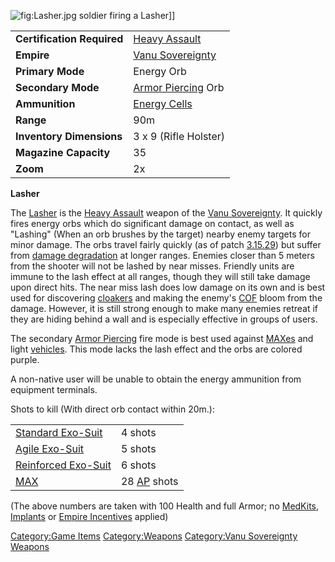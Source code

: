 ![](Lasher.jpg "fig:Lasher.jpg") soldier firing a Lasher\]\]

|                            |                                                 |
|----------------------------|-------------------------------------------------|
| **Certification Required** | [Heavy Assault](Heavy_Assault "wikilink")       |
| **Empire**                 | [Vanu Sovereignty](Vanu_Sovereignty "wikilink") |
| **Primary Mode**           | Energy Orb                                      |
| **Secondary Mode**         | [Armor Piercing](Armor_Piercing "wikilink") Orb |
| **Ammunition**             | [Energy Cells](Energy_Cell "wikilink")          |
| **Range**                  | 90m                                             |
| **Inventory Dimensions**   | 3 x 9 (Rifle Holster)                           |
| **Magazine Capacity**      | 35                                              |
| **Zoom**                   | 2x                                              |

**Lasher**

The [Lasher](Lasher "wikilink") is the [Heavy
Assault](Heavy_Assault "wikilink") weapon of the [Vanu
Sovereignty](Vanu_Sovereignty "wikilink"). It quickly fires energy orbs
which do significant damage on contact, as well as "Lashing" (When an
orb brushes by the target) nearby enemy targets for minor damage. The
orbs travel fairly quickly (as of patch [3.15.29](3.15.29 "wikilink"))
but suffer from [damage degradation](Damage_Degradation "wikilink") at
longer ranges. Enemies closer than 5 meters from the shooter will not be
lashed by near misses. Friendly units are immune to the lash effect at
all ranges, though they will still take damage upon direct hits. The
near miss lash does low damage on its own and is best used for
discovering [cloakers](cloaker "wikilink") and making the enemy's
[COF](COF "wikilink") bloom from the damage. However, it is still strong
enough to make many enemies retreat if they are hiding behind a wall and
is especially effective in groups of users.

The secondary [Armor Piercing](Armor_Piercing "wikilink") fire mode is
best used against [MAXes](MAX "wikilink") and light
[vehicles](vehicle "wikilink"). This mode lacks the lash effect and the
orbs are colored purple.

A non-native user will be unable to obtain the energy ammunition from
equipment terminals.

Shots to kill (With direct orb contact within 20m.):

|                                                       |                                          |
|-------------------------------------------------------|------------------------------------------|
| [Standard Exo-Suit](Standard_Exo-Suit "wikilink")     | 4 shots                                  |
| [Agile Exo-Suit](Agile_Exo-Suit "wikilink")           | 5 shots                                  |
| [Reinforced Exo-Suit](Reinforced_Exo-Suit "wikilink") | 6 shots                                  |
| [MAX](MAX "wikilink")                                 | 28 [AP](Armor_Piercing "wikilink") shots |

(The above numbers are taken with 100 Health and full Armor; no
[MedKits](MedKit "wikilink"), [Implants](Implants "wikilink") or [Empire
Incentives](Empire_Incentives "wikilink") applied)

[Category:Game Items](Category:Game_Items "wikilink")
[Category:Weapons](Category:Weapons "wikilink") [Category:Vanu
Sovereignty Weapons](Category:Vanu_Sovereignty_Weapons "wikilink")